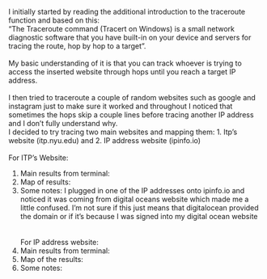 I initially started by reading the additional introduction to the traceroute function and based on this: </br>
“The Traceroute command (Tracert on Windows) is a small network diagnostic software that you have built-in on your device and servers for tracing the route, hop by hop to a target”.
</br></br>
My basic understanding of it is that you can track whoever is trying to access the inserted website through hops until you reach a target IP address. 
</br></br>
I then tried to traceroute a couple of random websites such as google and instagram just to make sure it worked and throughout I noticed that sometimes the hops skip a couple lines before tracing another IP address and I don’t fully understand why. </br>
I decided to try tracing two main websites and mapping them: 1. Itp’s website (itp.nyu.edu) and 2. IP address website (ipinfo.io) 
</br></br>
For ITP’s Website: </br>
1. Main results from terminal: </br>
2. Map of results: </br>
3. Some notes: I plugged in one of the IP addresses onto ipinfo.io and noticed it was coming from digital oceans website which made me a little confused. I’m not sure if this just means that digitalocean provided the domain or if it’s because I was signed into my digital ocean website </br>
</br></br>
For IP address website:</br>
1. Main results from terminal:  </br>
2. Map of the results: </br>
3. Some notes: </br>

